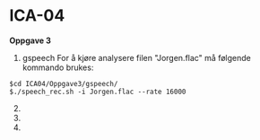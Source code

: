 # ICA-04

**Oppgave 3**

1) gspeech
For å kjøre analysere filen "Jorgen.flac" må følgende kommando brukes:

```
$cd ICA04/Oppgave3/gspeech/
$./speech_rec.sh -i Jorgen.flac --rate 16000
```
2)



3)

4)
